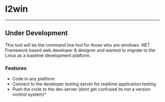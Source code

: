 # l2win

---
## Under Development

This tool will be the command line tool for those who are windows .NET Framework based web developer & designer
and wanted to migrate to the Linux as a baseline development platform.

### Features
* Code in any platform
* Connect to the developer testing server for realtime application testing
* Push the code to the dev server (dont get confused its not a version control system)* 


